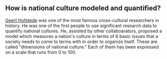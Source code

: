 ## How is national culture modeled and quantified?

[Geert Hofstede](https://en.wikipedia.org/wiki/Geert_Hofstede) was one of the most famous cross-cultural researchers in history. He was one of the first people to use significant research data to quantify national cultures. He, assisted by other collaboarators, proposed a model which measures a nation's culture in terms of 6 basic issues that a society needs to come to terms with in order to organize itself. These are called "dimensions of national culture." Each of them has been expressed on a scale that runs from 0 to 100.
